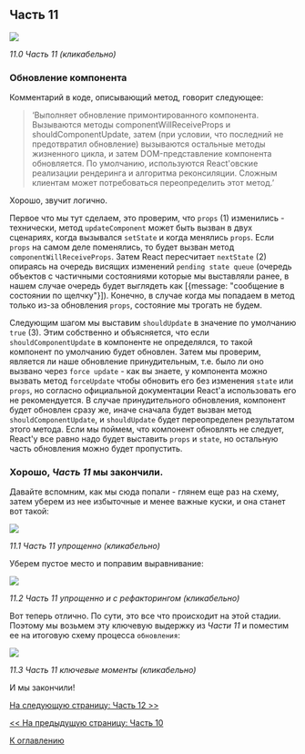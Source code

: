 ## Часть 11

[![](https://rawgit.com/Bogdan-Lyashenko/Under-the-hood-ReactJS/master/stack/images/11/part-11.svg)](https://rawgit.com/Bogdan-Lyashenko/Under-the-hood-ReactJS/master/stack/images/11/part-11.svg)

<em>11.0 Часть 11 (кликабельно)</em>

### Обновление компонента

Комментарий в коде, описывающий метод, говорит следующее:
>‘Выполняет обновление примонтированного компонента. Вызываются методы componentWillReceiveProps и shouldComponentUpdate, затем (при условии, что последний не предотвратил обновление) вызываются остальные методы жизненного цикла, и затем DOM-представление компонента обновляется. По умолчанию, используются React'овские реализации рендеринга и алгоритма реконсиляции. Сложным клиентам может потребоваться переопределить этот метод.’

Хорошо, звучит логично.

Первое что мы тут сделаем, это проверим, что `props` (1) изменились - технически, метод `updateComponent` может быть вызван в двух сценариях, когда вызывался `setState` и когда менялись `props`. Если `props` на самом деле поменялись, то будет вызван метод `componentWillReceiveProps`. Затем React пересчитает `nextState` (2) опираясь на очередь висящих изменений `pending state queue` (очередь объектов с частичными состояниями которые мы выставляли ранее, в нашем случае очередь будет выглядеть как [{message: "сообщение в состоянии по щелчку"}]). Конечно, в случае когда мы попадаем в метод только из-за обновления `props`, состояние мы трогать не будем.

Следующим шагом мы выставим `shouldUpdate` в значение по умолчанию `true` (3). Этим собственно и объясняется, что если `shouldComponentUpdate` в компоненте не определялся, то такой компонент по умолчанию будет обновлен. Затем мы проверим, является ли наше обновление принудительным, т.е. было ли оно вызвано через `force update` - как вы знаете, у компонента можно вызвать метод `forceUpdate` чтобы обновить его без изменения `state` или `props`, но согласно официальной документации React'а использовать его не рекомендуется. В случае принудительного обновления, компонент будет обновлен сразу же, иначе сначала будет вызван метод `shouldComponentUpdate`, и `shouldUpdate` будет переопределен результатом этого метода. Если мы поймем, что компонент обновлять не следует, React'у все равно надо будет выставить `props` и `state`, но остальную часть обновления можно будет пропустить. 

### Хорошо, *Часть 11* мы закончили.

Давайте вспомним, как мы сюда попали - глянем еще раз на схему, затем уберем из нее избыточные и менее важные куски, и она станет вот такой:

[![](https://rawgit.com/Bogdan-Lyashenko/Under-the-hood-ReactJS/master/stack/images/11/part-11-A.svg)](https://rawgit.com/Bogdan-Lyashenko/Under-the-hood-ReactJS/master/stack/images/11/part-11-A.svg)

<em>11.1 Часть 11 упрощенно (кликабельно)</em>

Уберем пустое место и поправим выравнивание:

[![](https://rawgit.com/Bogdan-Lyashenko/Under-the-hood-ReactJS/master/stack/images/11/part-11-B.svg)](https://rawgit.com/Bogdan-Lyashenko/Under-the-hood-ReactJS/master/stack/images/11/part-11-B.svg)

<em>11.2 Часть 11 упрощенно и с рефакторингом (кликабельно)</em>

Вот теперь отлично. По сути, это все что происходит на этой стадии. Поэтому мы возьмем эту ключевую выдержку из *Части 11* и поместим ее на итоговую схему процесса `обновления`:

[![](https://rawgit.com/Bogdan-Lyashenko/Under-the-hood-ReactJS/master/stack/images/11/part-11-C.svg)](https://rawgit.com/Bogdan-Lyashenko/Under-the-hood-ReactJS/master/stack/images/11/part-11-C.svg)

<em>11.3 Часть 11 ключевые моменты (кликабельно)</em>

И мы закончили!


[На следующую страницу: Часть 12 >>](../../../../stack/book/Part-12.md)

[<< На предыдущую страницу: Часть 10](./Part-10.md)


[К оглавлению](./README.md)
